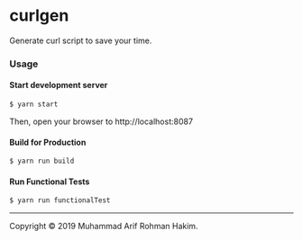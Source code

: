 # curlgen

Generate curl script to save your time.

### Usage

#### Start development server
```sh
$ yarn start
```
Then, open your browser to http://localhost:8087

#### Build for Production

```sh
$ yarn run build
```

#### Run Functional Tests

```sh
$ yarn run functionalTest
```
------------

Copyright © 2019 Muhammad Arif Rohman Hakim.
